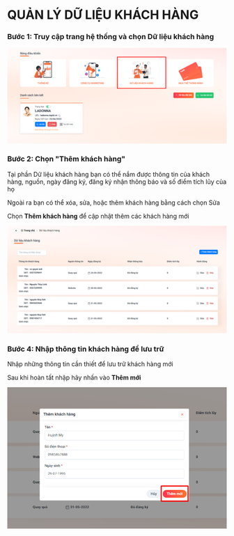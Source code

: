 # QUẢN LÝ DỮ LIỆU KHÁCH HÀNG

### Bước 1: Truy cập trang hệ thống và chọn Dữ liệu khách hàng

![](<.gitbook/assets/image (19).png>)

### Bước 2: Chọn "Thêm khách hàng"

Tại phần Dữ liệu khách hàng bạn có thể nắm được thông tin của khách hàng, nguồn, ngày đăng ký, đăng ký nhận thông báo và số điểm tích lũy của họ

Ngoài ra bạn có thể xóa, sửa, hoặc thêm khách hàng bằng cách chọn Sửa

Chọn **Thêm khách hàng** để cập nhật thêm các khách hàng mới

![](<.gitbook/assets/image (12).png>)

### Bước 4: Nhập thông tin khách hàng để lưu trữ

Nhập những thông tin cần thiết để lưu trữ khách hàng mới

Sau khi hoàn tất nhập hãy nhấn vào **Thêm mới**

![](<.gitbook/assets/image (33).png>)

